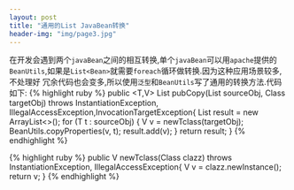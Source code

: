 ```yaml
---
layout: post
title: "通用的List JavaBean转换"
header-img: "img/page3.jpg"
---
```

<span class="span">在开发会遇到两个`javaBean`之间的相互转换,单个`javaBean`可以用`apache`提供的`BeanUtils`,如果是`List<Bean>`就需要`foreach`循环做转换.因为这种应用场景较多,不处理好
冗余代码也会变多,所以使用`泛型`和`BeanUtils`写了通用的转换方法.代码如下:</span>
{% highlight ruby %}
public <T,V> List<V> pubCopy(List<T> sourceObj, Class<V> targetObj)
throws InstantiationException, IllegalAccessException,InvocationTargetException{
		List<V> result = new ArrayList<>();
		for (T t : sourceObj) {
			V v = newTclass(targetObj);
			BeanUtils.copyProperties(v, t);
			result.add(v);
		}
		return result;
	}
{% endhighlight %}

{% highlight ruby %}
public <V> V newTclass(Class<V> clazz)
throws InstantiationException, IllegalAccessException{
  		V v = clazz.newInstance();
  		return v;
  	}
{% endhighlight %}
